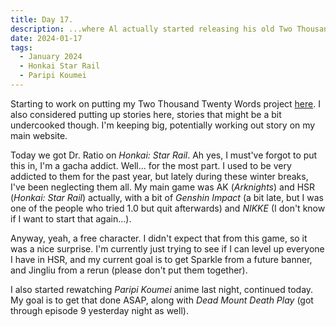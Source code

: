 ```yaml
---
title: Day 17.
description: ...where Al actually started releasing his old Two Thousand Twenty Words project into this blog, and talked about Gacha games and Anime update.
date: 2024-01-17
tags: 
  - January 2024
  - Honkai Star Rail
  - Paripi Koumei
---
```


Starting to work on putting my Two Thousand Twenty Words project [here](https://alwaysnever25-blog.netlify.app/tags/two-thousand-twenty-words/). I also considered putting up stories here, stories that might be a bit undercooked though. I'm keeping big, potentially working out story on my main website.

Today we got Dr. Ratio on *Honkai: Star Rail*. Ah yes, I must've forgot to put this in, I'm a gacha addict. Well... for the most part. I used to be very addicted to them for the past year, but lately during these winter breaks, I've been neglecting them all. My main game was AK (*Arknights*) and HSR (*Honkai: Star Rail*) actually, with a bit of *Genshin Impact* (a bit late, but I was one of the people who tried 1.0 but quit afterwards) and *NIKKE* (I don't know if I want to start that again...).

Anyway, yeah, a free character. I didn't expect that from this game, so it was a nice surprise. I'm currently just trying to see if I can level up everyone I have in HSR, and my current goal is to get Sparkle from a future banner, and Jingliu from a rerun (please don't put them together).

I also started rewatching *Paripi Koumei* anime last night, continued today. My goal is to get that done ASAP, along with *Dead Mount Death Play* (got through episode 9 yesterday night as well).